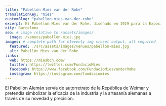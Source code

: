 ```yaml
---
title: "Pabellón Mies van der Rohe"
translationKey: "mies"
customSlug: "pabellon-mies-van-der-rohe"
excerpt: El Pabellón Mies van der Rohe, diseñado en 1929 para la Exposición Universal por el arquitecto del mismo nombre, de estilo Bauhaus, fue reconstruido hace 30 años.
city: Barcelona
seo: # image relative to /assets/images/
  image: /venues/pabellon-mies.jpg
images: # complete path for eleventy img srcset output, alt required
  featured: ./src/assets/images/venues/pabellon-mies.jpg
  alt: Pabellón Mies van der Rohe
links:
  web: https://miesbcn.com/
  twitter: https://twitter.com/FundacioMies
  facebook: https://www.facebook.com/FundacioMiesvanderRohe
  instagram: https://instagram.com/fundaciomies
---
```


El Pabellón Alemán servía de autorretrato de la República de Weimar y pretendía simbolizar la eficacia de la industria y la artesanía alemanas a través de su novedad y precisión.
